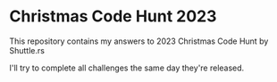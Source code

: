 # Christmas Code Hunt 2023

This repository contains my answers to 2023 Christmas Code Hunt by Shuttle.rs

I'll try to complete all challenges the same day they're released.